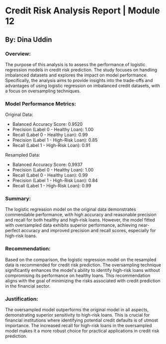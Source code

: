 # Credit Risk Analysis Report | Module 12
## By: Dina Uddin


### Overview:
The purpose of this analysis is to assess the performance of logistic regression models in credit risk prediction. The study focuses on handling imbalanced datasets and explores the impact on model performance. Specifically, the analysis aims to provide insights into the trade-offs and advantages of using logistic regression on imbalanced credit datasets, with a focus on oversampling techniques.

### Model Performance Metrics:

Original Data:

- Balanced Accuracy Score: 0.9520
- Precision (Label 0 - Healthy Loan): 1.00
- Recall (Label 0 - Healthy Loan): 0.99
- Precision (Label 1 - High-Risk Loan): 0.85
- Recall (Label 1 - High-Risk Loan): 0.91

Resampled Data:
- Balanced Accuracy Score: 0.9937
- Precision (Label 0 - Healthy Loan): 1.00
- Recall (Label 0 - Healthy Loan): 0.99
- Precision (Label 1 - High-Risk Loan): 0.84
- Recall (Label 1 - High-Risk Loan): 0.99

### Summary:
The logistic regression model on the original data demonstrates commendable performance, with high accuracy and reasonable precision and recall for both healthy and high-risk loans. However, the model fitted with oversampled data exhibits superior performance, achieving near-perfect accuracy and improved precision and recall scores, especially for high-risk loans.

### Recommendation:
Based on the comparison, the logistic regression model on the resampled data is recommended for credit risk prediction. The oversampling technique significantly enhances the model's ability to identify high-risk loans without compromising its performance on healthy loans. This recommendation aligns with the goal of minimizing the risks associated with credit prediction in the financial sector.

### Justification:
The oversampled model outperforms the original model in all aspects, demonstrating superior sensitivity to high-risk loans. This is crucial for financial institutions where identifying potential credit defaults is of utmost importance. The increased recall for high-risk loans in the oversampled model makes it a more robust choice for practical applications in credit risk prediction.